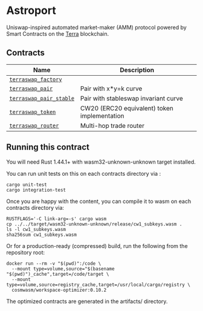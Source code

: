 # Astroport

Uniswap-inspired automated market-maker (AMM) protocol powered by Smart Contracts on the [Terra](https://terra.money) blockchain.

## Contracts

| Name                                                       | Description                                  |
| ---------------------------------------------------------- | -------------------------------------------- |
| [`terraswap_factory`](contracts/terraswap_factory)         |                                              |
| [`terraswap_pair`](contracts/terraswap_pair)               | Pair with x*y=k curve                        |
| [`terraswap_pair_stable`](contracts/terraswap_pair_stable) | Pair with stableswap invariant curve         |
| [`terraswap_token`](contracts/terraswap_token)             | CW20 (ERC20 equivalent) token implementation |
| [`terraswap_router`](contracts/terraswap_router)           | Multi-hop trade router                       |

## Running this contract

You will need Rust 1.44.1+ with wasm32-unknown-unknown target installed.

You can run unit tests on this on each contracts directory via :

```
cargo unit-test
cargo integration-test
```

Once you are happy with the content, you can compile it to wasm on each contracts directory via:

```
RUSTFLAGS='-C link-arg=-s' cargo wasm
cp ../../target/wasm32-unknown-unknown/release/cw1_subkeys.wasm .
ls -l cw1_subkeys.wasm
sha256sum cw1_subkeys.wasm
```

Or for a production-ready (compressed) build, run the following from the repository root:

```
docker run --rm -v "$(pwd)":/code \
  --mount type=volume,source="$(basename "$(pwd)")_cache",target=/code/target \
  --mount type=volume,source=registry_cache,target=/usr/local/cargo/registry \
  cosmwasm/workspace-optimizer:0.10.2
```

The optimized contracts are generated in the artifacts/ directory.
